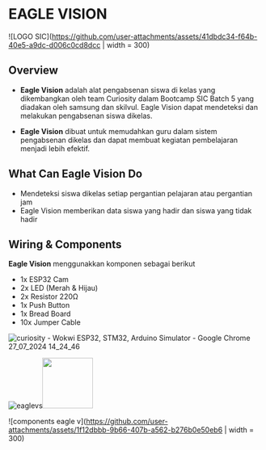 # EAGLE VISION
![LOGO SIC](https://github.com/user-attachments/assets/41dbdc34-f64b-40e5-a9dc-d006c0cd8dcc | width = 300)
 ## Overview
 - **Eagle Vision** adalah alat pengabsenan siswa di kelas yang dikembangkan oleh team Curiosity dalam Bootcamp SIC Batch 5 yang diadakan oleh samsung dan skilvul. Eagle Vision dapat mendeteksi dan melakukan pengabsenan siswa dikelas.
 
 - **Eagle Vision** dibuat untuk memudahkan guru dalam sistem pengabsenan dikelas dan dapat membuat kegiatan pembelajaran menjadi lebih efektif.

 ## What Can Eagle Vision Do 
 - Mendeteksi siswa dikelas setiap pergantian pelajaran atau pergantian jam
 - Eagle Vision memberikan data siswa yang hadir dan siswa yang tidak hadir


## Wiring & Components
**Eagle Vision** menggunakkan komponen sebagai berikut
- 1x ESP32 Cam
- 2x LED (Merah & Hijau)
- 2x Resistor 220Ω
- 1x Push Button
- 1x Bread Board
- 10x Jumper Cable

![curiosity - Wokwi ESP32, STM32, Arduino Simulator - Google Chrome 27_07_2024 14_24_46](https://github.com/user-attachments/assets/63011c01-2964-4f96-baae-27e25704bb89)

  ![eaglevs](https://github.com/user-attachments/assets/47a52116-555b-4205-8ff3-396e56ae927a)<img src="https://github.com/user-attachments/assets/47a52116-555b-4205-8ff3-396e56ae927a" width="100" height="100"/>
  
![components eagle v](https://github.com/user-attachments/assets/1f12dbbb-9b66-407b-a562-b276b0e50eb6 | width = 300)

 
   


